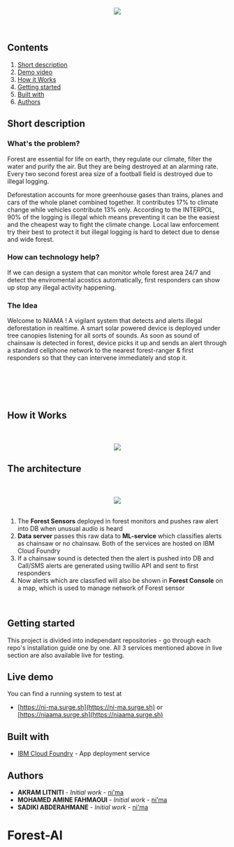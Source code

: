</br>
<div align="center"> 
<img src=https://niaama.surge.sh/assets/imgs/logobig.png />
</br>
</br>
</br>

</div>

## Contents

1. [Short description](#short-description)
1. [Demo video](#demo-video)
1. [How it Works](#how-it-works)
1. [Getting started](#getting-started)
1. [Built with](#built-with)
1. [Authors](#authors)

## Short description

### What's the problem?

Forest are essential for life on earth, they regulate our climate, filter the water and purify the air. But they are being destroyed at an alarming rate. Every two second forest area size of a football field is destroyed due to illegal logging.

Deforestation accounts for more greenhouse gases than trains, planes and cars of the whole planet combined together. It contributes 17% to climate change while vehicles contribute 13% only. According to the INTERPOL, 90% of the logging is illegal which means preventing it can be the easiest and the cheapest way to fight the climate change. Local law enforcement try their best to protect it but illegal logging is hard to detect due to dense and wide forest.

### How can technology help?

If we can design a system that can monitor whole forest area 24/7 and detect the enviromental acostics automatically, first responders can show up stop any illegal activity happening.

### The Idea

Welcome to NIAMA ! A vigilant system that detects and alerts illegal deforestation in realtime. A smart solar powered device is deployed under tree canopies listening for all sorts of sounds. As soon as sound of chainsaw is detected in forest, device picks it up and sends an alert through a standard cellphone network to the nearest forest-ranger & first responders so that they can intervene immediately and stop it.

</br>
</br>
</br>


</br>

## How it Works

</br>
</br>

<div align="center">
<img src= https://ni-ma.surge.sh/assets/imgs/GIF.gif>
</div>

## The architecture

</br>
</br>

<div align="center">
<img src= https://ni-ma.surge.sh/assets/imgs/GIF.gif>
</div>

</br>

1. The **Forest Sensors** deployed in forest monitors and pushes raw alert into DB when unusual audio is heard
2. **Data server** passes this raw data to **ML-service** which classifies alerts as chainsaw or no chainsaw. Both of the services are hosted on IBM Cloud Foundry
3. If a chainsaw sound is detected then the alert is pushed into DB and Call/SMS alerts are generated using twillio API and sent to first responders
4. Now alerts which are classfied will also be shown in **Forest Console** on a map, which is used to manage network of Forest sensor

</br>


## Getting started

This project is divided into independant repositories - go through each repo's installation guide one by one. All 3 services mentioned above in live section are also available live for testing.

## Live demo

You can find a running system to test at

- [https://ni-ma.surge.sh](https://ni-ma.surge.sh)  or  [https://niaama.surge.sh](https://niaama.surge.sh)

## Built with

- [IBM Cloud Foundry](https://www.ibm.com/my-en/cloud/cloud-foundry?p1=Search&p4=43700056108279779&p5=e&cm_mmc=Search_Google-_-1S_1S-_-AS_IN-_-ibm%20cloud%20foundry_e&cm_mmca7=71700000065340837&cm_mmca8=kwd-336499027875&cm_mmca9=Cj0KCQjwgo_5BRDuARIsADDEntRWcREi8wJdRinabS_D-SMAW_b0EVIkedH8YLiXP7grZrbQUCmXXo8aAhlwEALw_wcB&cm_mmca10=453013934834&cm_mmca11=e&gclsrc=aw.ds&&gclid=Cj0KCQjwgo_5BRDuARIsADDEntRWcREi8wJdRinabS_D-SMAW_b0EVIkedH8YLiXP7grZrbQUCmXXo8aAhlwEALw_wcB) - App deployment service


## Authors

- **AKRAM LITNITI** - _Initial work_ - [ni'ma](https://niaama.surge.sh)
- **MOHAMED AMINE FAHMAOUI** - _Initial work_ - [ni'ma](https://niaama.surge.sh)
- **SADIKI ABDERAHMANE** - _Initial work_ - [ni'ma](https://niaama.surge.sh)


# Forest-AI
